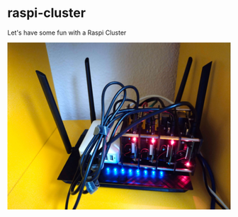 # raspi-cluster
Let's have some fun with a Raspi Cluster

![4 raspberry pi in a cluster with a battery module and a router. All connected together](assets/all_together.jpg)

